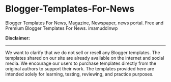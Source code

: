 # Blogger-Templates-For-News
Blogger Templates For News, Magazine, Newspaper, news portal. Free and Premium Blogger Templates For News. imamuddinwp

<strong>Disclaimer:</strong>
<hr/>
<p>We want to clarify that we do not sell or resell any Blogger templates. The templates shared on our site are already available on the internet and social media. We encourage our users to purchase templates directly from the original authors to support their work. The templates provided here are intended solely for learning, testing, reviewing, and practice purposes.</p>
